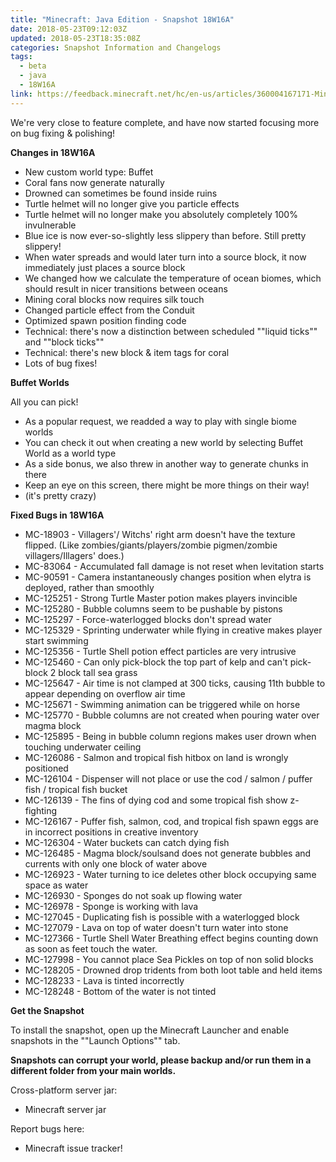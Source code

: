 ```yaml
---
title: "Minecraft: Java Edition - Snapshot 18W16A"
date: 2018-05-23T09:12:03Z
updated: 2018-05-23T18:35:08Z
categories: Snapshot Information and Changelogs
tags:
  - beta
  - java
  - 18W16A
link: https://feedback.minecraft.net/hc/en-us/articles/360004167171-Minecraft-Java-Edition-Snapshot-18W16A
---
```


We're very close to feature complete, and have now started focusing more on bug fixing & polishing!  
  
**Changes in 18W16A**

- New custom world type: Buffet
- Coral fans now generate naturally
- Drowned can sometimes be found inside ruins
- Turtle helmet will no longer give you particle effects
- Turtle helmet will no longer make you absolutely completely 100% invulnerable
- Blue ice is now ever-so-slightly less slippery than before. Still pretty slippery!
- When water spreads and would later turn into a source block, it now immediately just places a source block
- We changed how we calculate the temperature of ocean biomes, which should result in nicer transitions between oceans
- Mining coral blocks now requires silk touch
- Changed particle effect from the Conduit
- Optimized spawn position finding code
- Technical: there's now a distinction between scheduled ""liquid ticks"" and ""block ticks""
- Technical: there's new block & item tags for coral
- Lots of bug fixes!

  
**Buffet Worlds**  
  
All you can pick!

- As a popular request, we readded a way to play with single biome worlds
- You can check it out when creating a new world by selecting Buffet World as a world type
- As a side bonus, we also threw in another way to generate chunks in there
- Keep an eye on this screen, there might be more things on their way!
- (it's pretty crazy)

  
**Fixed Bugs in 18W16A**  
  

- MC-18903 - Villagers'/ Witchs' right arm doesn't have the texture flipped. (Like zombies/giants/players/zombie pigmen/zombie villagers/Illagers' does.)
- MC-83064 - Accumulated fall damage is not reset when levitation starts
- MC-90591 - Camera instantaneously changes position when elytra is deployed, rather than smoothly
- MC-125251 - Strong Turtle Master potion makes players invincible
- MC-125280 - Bubble columns seem to be pushable by pistons
- MC-125297 - Force-waterlogged blocks don't spread water
- MC-125329 - Sprinting underwater while flying in creative makes player start swimming
- MC-125356 - Turtle Shell potion effect particles are very intrusive
- MC-125460 - Can only pick-block the top part of kelp and can't pick-block 2 block tall sea grass
- MC-125647 - Air time is not clamped at 300 ticks, causing 11th bubble to appear depending on overflow air time
- MC-125671 - Swimming animation can be triggered while on horse
- MC-125770 - Bubble columns are not created when pouring water over magma block
- MC-125895 - Being in bubble column regions makes user drown when touching underwater ceiling
- MC-126086 - Salmon and tropical fish hitbox on land is wrongly positioned
- MC-126104 - Dispenser will not place or use the cod / salmon / puffer fish / tropical fish bucket
- MC-126139 - The fins of dying cod and some tropical fish show z-fighting
- MC-126167 - Puffer fish, salmon, cod, and tropical fish spawn eggs are in incorrect positions in creative inventory
- MC-126304 - Water buckets can catch dying fish
- MC-126485 - Magma block/soulsand does not generate bubbles and currents with only one block of water above
- MC-126923 - Water turning to ice deletes other block occupying same space as water
- MC-126930 - Sponges do not soak up flowing water
- MC-126978 - Sponge is working with lava
- MC-127045 - Duplicating fish is possible with a waterlogged block
- MC-127079 - Lava on top of water doesn't turn water into stone
- MC-127366 - Turtle Shell Water Breathing effect begins counting down as soon as feet touch the water.
- MC-127998 - You cannot place Sea Pickles on top of non solid blocks
- MC-128205 - Drowned drop tridents from both loot table and held items
- MC-128233 - Lava is tinted incorrectly
- MC-128248 - Bottom of the water is not tinted

  
**Get the Snapshot**  
  
To install the snapshot, open up the Minecraft Launcher and enable snapshots in the ""Launch Options"" tab.  
  
**Snapshots can corrupt your world, please backup and/or run them in a different folder from your main worlds.**  
  
Cross-platform server jar:

- Minecraft server jar

Report bugs here:

- Minecraft issue tracker!

<div>

 

</div>
